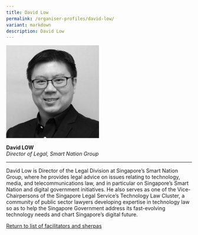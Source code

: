 ```yaml
---
title: David Low
permalink: /organiser-profiles/david-low/
variant: markdown
description: David Low
---
```

<div style="width:50%"><img src="/images/People/david_low.jpeg" alt="David Low"></div>

**David LOW**<br>*Director of Legal, Smart Nation Group*<br>

---

David Low is Director of the Legal Division at Singapore’s Smart Nation Group, where he provides legal advice on issues relating to technology, media, and telecommunications law, and in particular on Singapore’s Smart Nation and digital government initiatives. He also serves as one of the Vice-Chairpersons of the Singapore Legal Service’s Technology Law Cluster, a community of public sector lawyers developing expertise in technology law so as to help the Singapore Government address its fast-evolving technology needs and chart Singapore’s digital future.

[Return to list of facilitators and sherpas](/facilitators-sherpas)